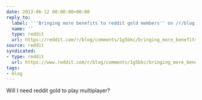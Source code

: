 ```yaml
---
date: 2013-06-12 00:00:00+00:00
reply_to:
  label: '''Bringing more benefits to reddit gold members'' on /r/blog'
  name: ''
  type: reddit
  url: https://reddit.com/r/blog/comments/1g5bkc/bringing_more_benefits_to_reddit_gold_members/
source: reddit
syndicated:
- type: reddit
  url: https://www.reddit.com/r/blog/comments/1g5bkc/bringing_more_benefits_to_reddit_gold_members/cah8x5d/
tags:
- blog
---
```


Will I need reddit gold to play multiplayer?